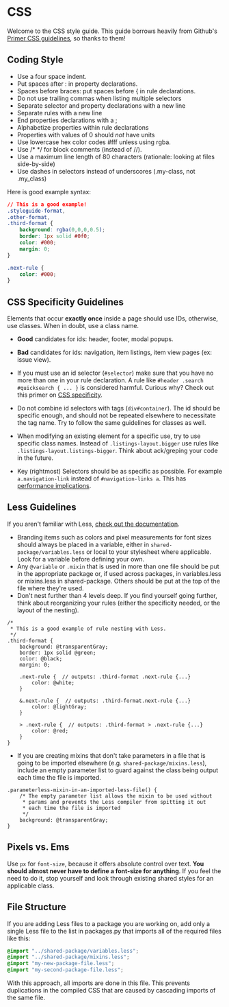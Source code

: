 # CSS

Welcome to the CSS style guide. This guide borrows heavily from Github's [Primer CSS guidelines](http://primercss.io/guidelines/), so thanks to them!

## Coding Style

- Use a four space indent.
- Put spaces after : in property declarations.
- Spaces before braces: put spaces before { in rule declarations.
- Do not use trailing commas when listing multiple selectors
- Separate selector and property declarations with a new line
- Separate rules with a new line
- End properties declarations with a ;
- Alphabetize properties within rule declarations
- Properties with values of 0 should *not* have units
- Use lowercase hex color codes #fff unless using rgba.
- Use /* */ for block comments (instead of //).
- Use a maximum line length of 80 characters (rationale: looking at files side-by-side)
- Use dashes in selectors instead of underscores (.my-class, not .my_class)

Here is good example syntax:

```css
// This is a good example!
.styleguide-format,
.other-format,
.third-format {
    background: rgba(0,0,0,0.5);
    border: 1px solid #0f0;
    color: #000;
    margin: 0;
}

.next-rule {
    color: #000;
}
```

## CSS Specificity Guidelines

Elements that occur **exactly once** inside a page should use IDs, otherwise, use classes. When in doubt, use a class name.

- **Good** candidates for ids: header, footer, modal popups.
- **Bad** candidates for ids: navigation, item listings, item view pages (ex: issue view).

- If you must use an id selector (`#selector`) make sure that you have no more than one in your rule declaration. A rule like `#header .search #quicksearch { ... }` is considered harmful. Curious why? Check out this primer on [CSS specificity](http://css-tricks.com/specifics-on-css-specificity/).
- Do not combine id selectors with tags (`div#container`). The id should be specific enough, and should not be repeated elsewhere to necessitate the tag name. Try to follow the same guidelines for classes as well.
- When modifying an existing element for a specific use, try to use specific class names. Instead of `.listings-layout.bigger` use rules like `.listings-layout.listings-bigger`. Think about ack/greping your code in the future.
- Key (rightmost) Selectors should be as specific as possible. For example `a.navigation-link` instead of `#navigation-links a`. This has [performance implications](http://www.stevesouders.com/blog/2009/06/18/simplifying-css-selectors/).

## Less Guidelines

If you aren't familiar with Less, [check out the documentation](http://lesscss.org/).

- Branding items such as colors and pixel measurements for font sizes should always be placed in a variable, either in `shared-package/variables.less` or local to your stylesheet where applicable. Look for a variable before defining your own.
- Any `@variable` or `.mixin` that is used in more than one file should be put in the appropriate package or, if used across packages, in variables.less or mixins.less in shared-package. Others should be put at the top of the file where they're used.
- Don't nest further than 4 levels deep. If you find yourself going further, think about reorganizing your rules (either the specificity needed, or the layout of the nesting).

```less
/*
 * This is a good example of rule nesting with Less.
 */
.third-format {
    background: @transparentGray;
    border: 1px solid @green;
    color: @black;
    margin: 0;

    .next-rule {  // outputs: .third-format .next-rule {...}
        color: @white;
    }

    &.next-rule {  // outputs: .third-format.next-rule {...}
        color: @lightGray;
    }

    > .next-rule {  // outputs: .third-format > .next-rule {...}
        color: @red;
    }
}
```

- If you are creating mixins that don't take parameters in a file that is going to be imported elsewhere (e.g. `shared-package/mixins.less`), include an empty parameter list to guard against the class being output each time the file is imported.

```less
.parameterless-mixin-in-an-imported-less-file() {
    /* The empty parameter list allows the mixin to be used without
     * params and prevents the Less compiler from spitting it out
     * each time the file is imported
     */
    background: @transparentGray;
}
```

## Pixels vs. Ems

Use `px` for `font-size`, because it offers absolute control over text. **You should almost never have to define a font-size for anything**. If you feel the need to do it, stop yourself and look through existing shared styles for an applicable class.

## File Structure

If you are adding Less files to a package you are working on, add only a single Less file to the list in packages.py that imports all of the required files like this:

```scss
@import "../shared-package/variables.less";
@import "../shared-package/mixins.less";
@import "my-new-package-file.less";
@import "my-second-package-file.less";
```

With this approach, all imports are done in this file. This prevents duplications in the compiled CSS that are caused by cascading imports of the same file.
